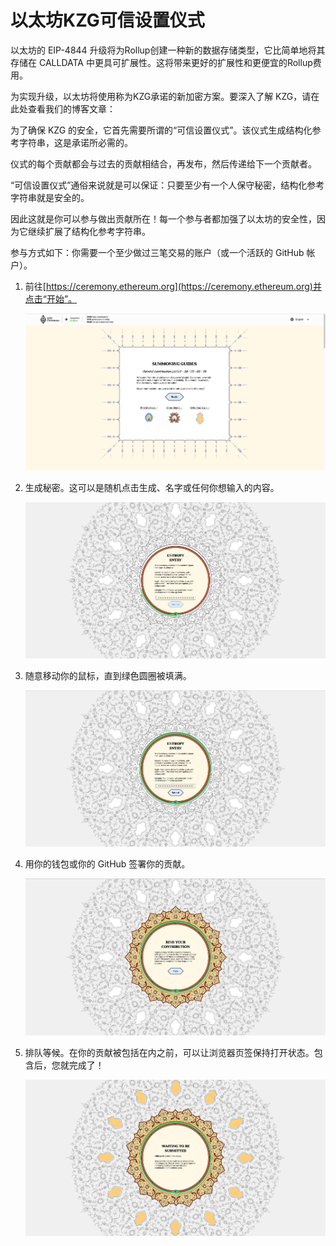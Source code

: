 # 以太坊KZG可信设置仪式

以太坊的 EIP-4844 升级将为Rollup创建一种新的数据存储类型，它比简单地将其存储在 CALLDATA 中更具可扩展性。这将带来更好的扩展性和更便宜的Rollup费用。

为实现升级，以太坊将使用称为KZG承诺的新加密方案。要深入了解 KZG，请在此处查看我们的博客文章：

为了确保 KZG 的安全，它首先需要所谓的“可信设置仪式”。该仪式生成结构化参考字符串，这是承诺所必需的。

仪式的每个贡献都会与过去的贡献相结合，再发布，然后传递给下一个贡献者。

“可信设置仪式”通俗来说就是可以保证：只要至少有一个人保守秘密，结构化参考字符串就是安全的。

因此这就是你可以参与做出贡献所在！每一个参与者都加强了以太坊的安全性，因为它继续扩展了结构化参考字符串。

参与方式如下：你需要一个至少做过三笔交易的账户（或一个活跃的 GitHub 帐户）。

1) 前往[https://ceremony.ethereum.org](https://ceremony.ethereum.org)并点击“开始”。

	![1](img/以太坊KZG可信设置仪式-1.png)

2) 生成秘密。这可以是随机点击生成、名字或任何你想输入的内容。

	![2](img/以太坊KZG可信设置仪式-2.png)

3) 随意移动你的鼠标，直到绿色圆圈被填满。

	![3](img/以太坊KZG可信设置仪式-3.png)

4) 用你的钱包或你的 GitHub 签署你的贡献。

	![4](img/以太坊KZG可信设置仪式-4.png)

5) 排队等候。在你的贡献被包括在内之前，可以让浏览器页签保持打开状态。包含后，您就完成了！

	![以太坊KZG可信设置仪式-5](img/以太坊KZG可信设置仪式-5.png)

	